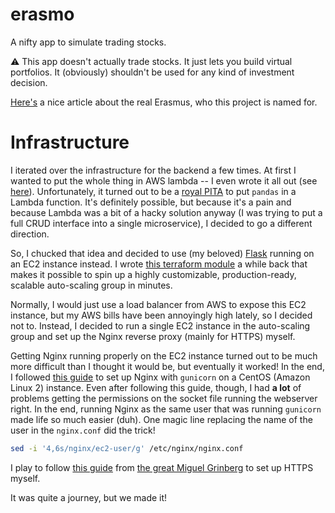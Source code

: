 # erasmo

A nifty app to simulate trading stocks.

:warning: This app doesn't actually trade stocks. It just lets you build virtual portfolios. It (obviously) shouldn't be used for any kind of investment decision.

[Here's](https://www.economist.com/christmas-specials/2020/12/19/erasmuss-teachings-are-still-pertinent-today) a nice article about the real Erasmus, who this project is named for.


# Infrastructure

I iterated over the infrastructure for the backend a few times. At first I wanted to put the whole thing in AWS lambda -- I even wrote it all out (see [here](https://github.com/zack-klein/erasmo/blob/4f2c5bda0a41510a7af3c63aaded420b1d006d9e/backend/handler.py)). Unfortunately, it turned out to be a [royal PITA](https://stackoverflow.com/questions/53824556/how-to-install-numpy-and-pandas-for-aws-lambdas) to put `pandas` in a Lambda function. It's definitely possible, but because it's a pain and because Lambda was a bit of a hacky solution anyway (I was trying to put a full CRUD interface into a single microservice), I decided to go a different direction.

So, I chucked that idea and decided to use (my beloved) [Flask](https://flask.palletsprojects.com/en/1.1.x/) running on an EC2 instance instead. I wrote [this terraform module](https://github.com/zack-klein/ec2-instance) a while back that makes it possible to spin up a highly customizable, production-ready, scalable auto-scaling group in minutes. 

Normally, I would just use a load balancer from AWS to expose this EC2 instance, but my AWS bills have been annoyingly high lately, so I decided not to. Instead, I decided to run a single EC2 instance in the auto-scaling group and set up the Nginx reverse proxy (mainly for HTTPS) myself. 

Getting Nginx running properly on the EC2 instance turned out to be much more difficult than I thought it would be, but eventually it worked! In the end, I followed [this guide](https://www.digitalocean.com/community/tutorials/how-to-serve-flask-applications-with-gunicorn-and-nginx-on-centos-7) to set up Nginx with `gunicorn` on a CentOS (Amazon Linux 2) instance. Even after following this guide, though, I had **a lot** of problems getting the permissions on the socket file running the webserver right.  In the end, running Nginx as the same user that was running `gunicorn` made life so much easier (duh).  One magic line replacing the name of the user in the `nginx.conf` did the trick!

```bash
sed -i '4,6s/nginx/ec2-user/g' /etc/nginx/nginx.conf
```


 I play to follow [this guide](https://blog.miguelgrinberg.com/post/running-your-flask-application-over-https) from [the great Miguel Grinberg](https://blog.miguelgrinberg.com/) to set up HTTPS myself.

It was quite a journey, but we made it!